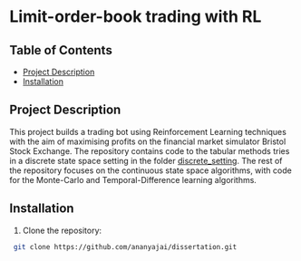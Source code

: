 # Limit-order-book trading with RL

## Table of Contents
- [Project Description](#description)
- [Installation](#installation)

## Project Description
This project builds a trading bot using Reinforcement Learning techniques with the aim of maximising profits on the financial market simulator Bristol Stock Exchange. The repository contains code to the tabular methods tries in a discrete state space setting in the folder [discrete_setting](discrete_setting). The rest of the repository focuses on the continuous state space algorithms, with code for the Monte-Carlo and Temporal-Difference learning algorithms.

## Installation
1. Clone the repository:
```bash
 git clone https://github.com/ananyajai/dissertation.git
```
